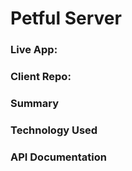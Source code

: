 # Petful Server

### Live App:
### Client Repo:

### Summary

### Technology Used

### API Documentation
